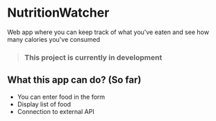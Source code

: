 # NutritionWatcher
Web app where you can keep track of what you've eaten and see how many calories you've consumed

> ### This project is currently in development


## What this app can do? (So far)

- You can enter food in the form
- Display list of food
- Connection to external API
